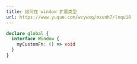 ```yaml
---
title: 如何在 window 扩展类型
url: https://www.yuque.com/wcywxq/mxunh7/lnqu18
---
```


```typescript
declare global {
  interface Window {
    myCustomFn: () => void
  }
}
```
